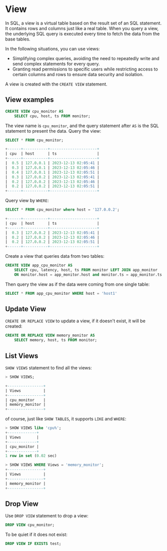 # View

In SQL, a view is a virtual table based on the result set of an SQL statement.
It contains rows and columns just like a real table.
When you query a view, the underlying SQL query is executed every time to fetch the data from the base tables.

In the following situations, you can use views:

* Simplifying complex queries, avoiding the need to repeatedly write and send complex statements for every query.
* Granting read permissions to specific users while restricting access to certain columns and rows to ensure data security and isolation.

A view is created with the `CREATE VIEW` statement.

## View examples

```sql
CREATE VIEW cpu_monitor AS
    SELECT cpu, host, ts FROM monitor;
```

The view name is `cpu_monitor`, and the query statement after `AS` is the SQL statement to present the data. Query the view:

```sql
SELECT * FROM cpu_monitor;
```

```sql
+------+-----------+---------------------+
| cpu  | host      | ts                  |
+------+-----------+---------------------+
|  0.5 | 127.0.0.1 | 2023-12-13 02:05:41 |
|  0.3 | 127.0.0.1 | 2023-12-13 02:05:46 |
|  0.4 | 127.0.0.1 | 2023-12-13 02:05:51 |
|  0.3 | 127.0.0.2 | 2023-12-13 02:05:41 |
|  0.2 | 127.0.0.2 | 2023-12-13 02:05:46 |
|  0.2 | 127.0.0.2 | 2023-12-13 02:05:51 |
+------+-----------+---------------------+
```

Query view by `WHERE`:

```sql
SELECT * FROM cpu_monitor where host = '127.0.0.2';
```

```sql
+------+-----------+---------------------+
| cpu  | host      | ts                  |
+------+-----------+---------------------+
|  0.3 | 127.0.0.2 | 2023-12-13 02:05:41 |
|  0.2 | 127.0.0.2 | 2023-12-13 02:05:46 |
|  0.2 | 127.0.0.2 | 2023-12-13 02:05:51 |
+------+-----------+---------------------+
```

Create a view that queries data from two tables:

```sql
CREATE VIEW app_cpu_monitor AS
    SELECT cpu, latency, host, ts FROM monitor LEFT JOIN app_monitor
    ON monitor.host = app_monitor.host and monitor.ts = app_monitor.ts
```

Then query the view as if the data were coming from one single table:

```sql
SELECT * FROM app_cpu_monitor WHERE host = 'host1'
```

## Update View

`CREATE OR REPLACE VIEW` to update a view, if it doesn't exist, it will be created:

```sql
CREATE OR REPLACE VIEW memory_monitor AS
    SELECT memory, host, ts FROM monitor;
```

## List Views

`SHOW VIEWS` statement to find all the views:

```sql
> SHOW VIEWS;

+----------------+
| Views          |
+----------------+
| cpu_monitor    |
| memory_monitor |
+----------------+
```

of course, just like `SHOW TABLES`, it supports `LIKE` and `WHERE`:

```sql
> SHOW VIEWS like 'cpu%';
+-------------+
| Views       |
+-------------+
| cpu_monitor |
+-------------+
1 row in set (0.02 sec)

> SHOW VIEWS WHERE Views = 'memory_monitor';
+----------------+
| Views          |
+----------------+
| memory_monitor |
+----------------+
```

## Drop View

Use `DROP VIEW` statement to drop a view:

```sql
DROP VIEW cpu_monitor;
```  

To be quiet if it does not exist:

```sql
DROP VIEW IF EXISTS test;
```

